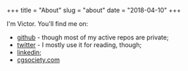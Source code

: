 +++
title = "About"
slug = "about"
date = "2018-04-10"
+++

I'm Victor. You'll find me on:

* [github](https://github.com/viktorasm/) - though most of my active repos are private;
* [twitter](https://twitter.com/viktorasm/) - I mostly use it for reading, though;
* [linkedin](https://www.linkedin.com/in/viktoras-makauskas/);
* [cgsociety.com](http://uiron.cgsociety.org/) 
